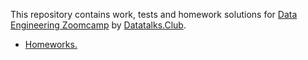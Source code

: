 This repository contains work, tests and homework solutions for  [Data Engineering Zoomcamp](https://github.com/DataTalksClub/data-engineering-zoomcamp) by [Datatalks.Club](https://datatalks.club/).

* [Homeworks.](Homeworks)